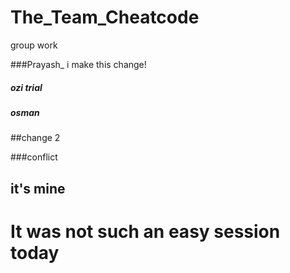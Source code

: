 # The_Team_Cheatcode
group work


###Prayash_ i make this change!

##### ozi trial 
##### osman


##change 2




###conflict

## it's mine

# It was not such an easy session today


